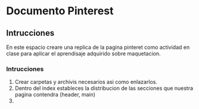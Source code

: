 # Documento Pinterest
## Intrucciones
En este espacio creare una replica de la pagina pinteret como actividad en clase para aplicar el aprendisaje adquirido sobre  maquetacion.
### Intrucciones
1. Crear carpetas y archivis necesarios asi como enlazarlos.
2. Dentro del index estableces  la distribucion de las secciones que nuestra pagina contendra (header, main)
3.
